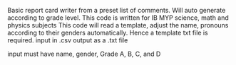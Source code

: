 Basic report card writer from a preset list of comments. Will auto generate according to grade level. This code is written for IB MYP science, math and physics subjects
This code will read a template, adjust the name, pronouns according to their genders automatically. Hence a template txt file is required.
input in .csv
output as a .txt file

input must have name, gender, Grade A, B, C, and D
